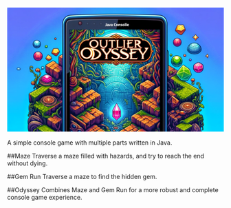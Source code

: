 ![OutlierOdysseyCover](OutlierOdyssey_Cover.png)

A simple console game with multiple parts written in Java. 

##Maze
Traverse a maze filled with hazards, and try to reach the end without dying. 

##Gem Run
Traverse a maze to find the hidden gem. 

##Odyssey
Combines Maze and Gem Run for a more robust and complete console game experience. 